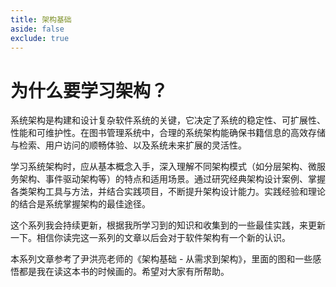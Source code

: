 ```yaml
---
title: 架构基础
aside: false
exclude: true
---
```


# 为什么要学习架构？

系统架构是构建和设计复杂软件系统的关键，它决定了系统的稳定性、可扩展性、性能和可维护性。在图书管理系统中，合理的系统架构能确保书籍信息的高效存储与检索、用户访问的顺畅体验、以及系统未来扩展的灵活性。

学习系统架构时，应从基本概念入手，深入理解不同架构模式（如分层架构、微服务架构、事件驱动架构等）的特点和适用场景。通过研究经典架构设计案例、掌握各类架构工具与方法，并结合实践项目，不断提升架构设计能力。实践经验和理论的结合是系统掌握架构的最佳途径。

这个系列我会持续更新，根据我所学习到的知识和收集到的一些最佳实践，来更新一下。相信你读完这一系列的文章以后会对于软件架构有一个新的认识。

本系列文章参考了尹洪亮老师的《架构基础 - 从需求到架构》，里面的图和一些感悟都是我在读这本书的时候画的。希望对大家有所帮助。

<script setup>
import { data } from '../../.vitepress/theme/page_architect.data';
import OrderedList from '../../.vitepress/theme/components/OrderedList.vue';
</script>

<OrderedList :data="data"></OrderedList>
